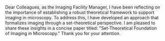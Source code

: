 Dear Colleagues, as the Imaging Facility Manager, I have been reflecting on the importance of establishing a robust theoretical framework to support imaging in microscopy. To address this, I have developed an approach that formalizes imaging through a set-theoretical perspective. I am pleased to share these insights in a concise paper titled: "Set-Theoretical Foundation of Imaging in Microscopy." Thank you for your attention.  
